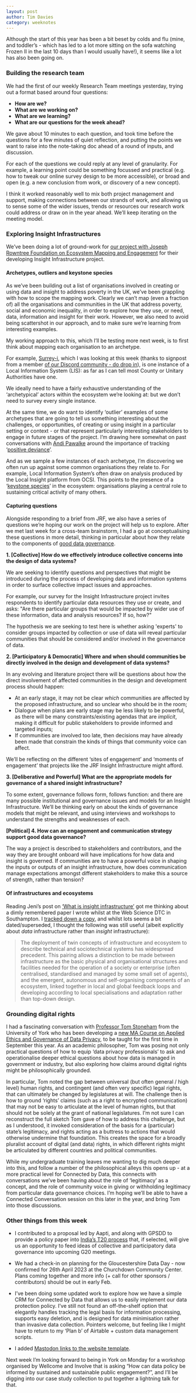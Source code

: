 ```yaml
---
layout: post
author: Tim Davies
category: weeknotes
---
```



Although the start of this year has been a bit beset by colds and flu (mine, and toddler’s - which has led to a lot more sitting on the sofa watching Frozen II in the last 10 days than I would usually have!), it seems like a lot has also been going on. 


### Building the research team

We had the first of our weekly Research Team meetings yesterday, trying out a format based around four questions:

* **How are we?**
* **What are we working on?**
* **What are we learning?**
* **What are our questions for the week ahead?**

We gave about 10 minutes to each question, and took time before the questions for a few minutes of quiet reflection, and putting the points we want to raise into the note-taking doc ahead of a round of inputs, and discussion. 

For each of the questions we could reply at any level of granularity. For example, a learning point could be something focussed and practical (e.g. how to tweak our online survey design to be more accessible), or broad and open (e.g. a new conclusion from work, or discovery of a new concept). 

I think it worked reasonably well to mix both project management and support, making connections between our strands of work, and allowing us to sense some of the wider issues, trends or resources our research work could address or draw on in the year ahead. We’ll keep iterating on the meeting model. 


### Exploring Insight Infrastructures

We’ve been doing a lot of ground-work for [our project with Joseph Rowntree Foundation on Ecosystem Mapping and Engagement](https://connectedbydata.org/projects/2022-jrf-ecosystem) for their developing Insight Infrastructure project. 


#### Archetypes, outliers and keystone species

As we’ve been building out a list of organisations involved in creating or using data and insight to address poverty in the UK, we’ve been grappling with how to scope the mapping work. Clearly we can’t map (even a fraction of) all the organisations and communities in the UK that address poverty, social and economic inequality, in order to explore how they use, or need, data, information and insight for their work. However, we also need to avoid being scattershot in our approach, and to make sure we’re learning from interesting examples.

My working approach to this, which I’ll be testing more next week, is to first think about mapping each organisation to an archetype.

For example, [Surrey-i](https://surreyi.gov.uk/), which I was looking at this week (thanks to signpost from a member [of our Discord community - do drop in](https://discord.gg/uZyhRghzsc)), is one instance of a Local Information System (LIS): as far as I can tell most County or Unitary Authorities have one. 

We ideally need to have a fairly exhaustive understanding of the ‘archetypical’ actors within the ecosystem we’re looking at: but we don’t need to survey every single instance.

At the same time, we do want to identify ‘outlier’ examples of some archetypes  that are going to tell us something interesting about the challenges, or opportunities, of creating or using insight in a particular setting or context - or that represent particularly interesting stakeholders to engage in future stages of the project. I’m drawing here somewhat on past conversations with [Andi Pawalke](https://www.linkedin.com/in/apawelke/) around the importance of tracking ‘[positive deviance](https://involve.org.uk/resources/methods/positive-deviance#:~:text=Positive%20Deviance%20is%20based%20on,to%20problems%20than%20their%20peers.)’. 

And as we sample a few instances of each archetype, I’m discovering we often run up against some common organisations they relate to. For example, Local Information System’s often draw on analysis produced by the Local Insight platform from OCSI. This points to the presence of a ‘[keystone species](https://en.wikipedia.org/wiki/Keystone_species)’ in the ecosystem: organisations playing a central role to sustaining critical activity of many others. 


#### Capturing questions

Alongside responding to a brief from JRF, we also have a series of questions we’re hoping our work on the project will help us to explore. After we met last week for a cross-team brainstorm, I had a go at conceptualising these questions in more detail, thinking in particular about how they relate to the components of [good data governance](https://connectedbydata.org/blog/2022/09/21/effective-data-governance#:~:text=What%20does%20good%20data%20governance%20look%20like%3F). 

**1. [Collective] How do we effectively introduce collective concerns into the design of data systems?**

We are seeking to identify questions and perspectives that might be introduced during the process of developing data and information systems in order to surface collective impact issues and approaches.

For example, our survey for the Insight Infrastructure project invites respondents to identify particular data resources they use or create, and asks: "Are there particular groups that would be impacted by wider use of these information, data and analysis resources? If so, how?"

The hypothesis we are seeking to test here is whether asking 'experts' to consider groups impacted by collection or use of data will reveal particular communities that should be considered and/or involved in the governance of data.

**2. [Participatory & Democratic] Where and when should communities be directly involved in the design and development of data systems?**

In any evolving and literature project there will be questions about how the direct involvement of affected communities in the design and development process should happen:


* At an early stage, it may not be clear _which_ communities are affected by the proposed infrastructure, and so unclear who should be in the room;
* Dialogue when plans are early stage may be less likely to be powerful, as there will be many constraints/existing agendas that are _implicit_, making it difficult for public stakeholders to provide informed and targeted inputs;
* If communities are involved too late, then decisions may have already been made that constrain the kinds of things that community voice can affect.

We’ll be reflecting on the different ‘sites of engagement’ and ‘moments of engagement’ that projects like the JRF Insight Infrastructure might afford. 

**3. [Deliberative and Powerful] What are the appropriate models for governance of a shared insight infrastructure?**

To some extent, governance follows form, follows function: and there are many possible institutional and governance issues and models for an Insight Infrastructure. We’ll be thinking early on about the kinds of governance models that might be relevant, and using interviews and workshops to understand the strengths and weaknesses of each. 

**[Political] 4. How can an engagement and communication strategy support good data governance?**

The way a project is described to stakeholders and contributors, and the way they are brought onboard will have implications for how data and insight is governed. If communities are to have a powerful voice in shaping the inputs or outputs of an insight infrastructure, how does communication manage expectations amongst different stakeholders to make this a source of strength, rather than tension? 


#### Of infrastructures and ecosystems

Reading Jeni’s post on [‘What is insight infrastructure’](https://connectedbydata.org/news/2023/01/10/insight-infrastructure) got me thinking about a dimly remembered paper I wrote whilst at the Web Science DTC in Southampton. I [tracked down a copy](https://www.emergentworks.net/sites/default/files/ikmemergent_archive/Social_Life_of_Data_-_Infrastructure_and_Ecosystem_Paper.pdf), and whilst lots seems a bit dated/superseded, I thought the following was still useful (albeit explicitly about *data* infrastructure rather than *insight* infrastructure): 

> The deployment of twin concepts of infrastructure and ecosystem to describe technical and sociotechnical systems has widespread precedent. This pairing allows a distinction to be made between infrastructure as the basic physical and organisational structures and facilities needed for the operation of a society or enterprise (often centralised, standardised and managed by some small set of agents), and the emergent, autonomous and self-organising components of an ecosystem, linked together in local and global feedback loops and developing according to local specialisations and adaptation rather than top-down design.


### Grounding digital rights

I had a fascinating conversation with [Professor Tom Stoneham](https://dair-community.social/@tomstoneham) from the University of York who has been developing a [new MA Course on Applied Ethics and Governance of Data Privacy](https://www.york.ac.uk/study/postgraduate-taught/courses/ma-applied-ethics-governance-data-privacy/), to be taught for the first time in September this year. As an academic philosopher, Tom was posing not only practical questions of how to equip ‘data privacy professionals’ to ask and operationalise deeper ethical questions about how data is managed in government or industry, but also exploring how claims around digital rights might be philosophically grounded. 

In particular, Tom noted the gap between universal (but often general / high level) human rights, and contingent (and often very specific) legal rights, that can ultimately be changed by legislatures at will. The challenge then is how to ground ‘rights’ claims (such as a right to encrypted communication) that may not be easy to articulate at the level of human rights, but that should not be solely at the grant of national legislatures. I’m not sure I can reconstruct the full sketch Tom gave of how to address this challenge, but as I understood, it invoked consideration of the basis for a (particular) state’s legitimacy, and rights acting as a buttress to actions that would otherwise undermine that foundation. This creates the space for a broadly pluralist account of digital (and data) rights, in which different rights might be articulated by different countries and political communities.

While my undergraduate training leaves me wanting to dig much deeper into this, and follow a number of the philosophical alleys this opens up - at a more practical level for Connected by Data, this connects with conversations we’ve been having about the role of ‘legitimacy’ as a concept, and the role of community voice in giving or withholding legitimacy from particular data governance choices. I’m hoping we’ll be able to have a Connected Conversation session on this later in the year, and bring Tom into those discussions. 


### Other things from this week

* I contributed to a proposal led by Aapti, and along with GPSDD to provide a policy paper into [India’s T20 process](https://t20ind.org/about-us/) that, if selected, will give us an opportunity to feed ideas of collective and participatory data governance into upcoming G20 meetings. 

* We had a check-in on planning for the Gloucestershire Data Day - now confirmed for 26th April 2023 at the Churchdown Community Center. Plans coming together and more info (+ call for other sponsors / contributors) should be out in early Feb. 

* I’ve been doing some updated work to explore how we have a simple CRM for Connected by Data that allows us to easily implement our data protection policy. I’ve still not found an off-the-shelf option that elegantly handles tracking the legal basis for information processing, supports easy deletion, and is designed for data minimisation rather than invasive data collection. Pointers welcome, but feeling like I might have to return to my ‘Plan b’ of Airtable + custom data management scripts.  

* I added [Mastodon links to the website template](https://github.com/connectedbydata/connectedbydata.org/commit/280e2b4a3e11ef027d6707ed6db369eaf8e3248f). 

Next week I’m looking forward to being in York on Monday for a workshop organised by Wellcome and Involve that is asking “How can data policy be informed by sustained and sustainable public engagement?”, and I’ll be digging into our case study collection to put together a lightning talk for that. 
